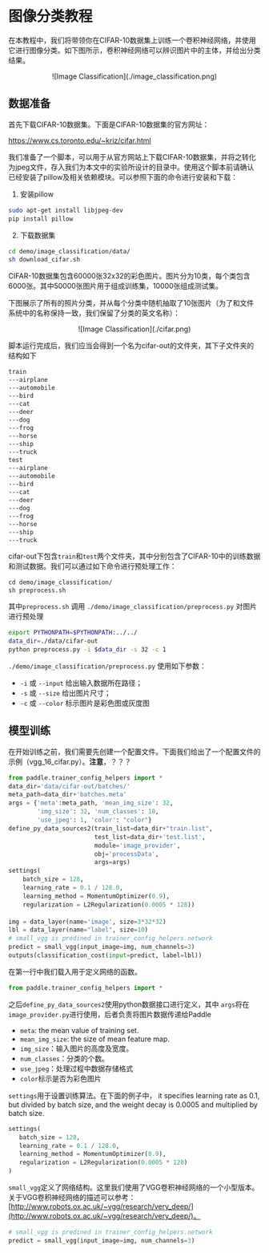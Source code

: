 图像分类教程
==========

在本教程中，我们将带领你在CIFAR-10数据集上训练一个卷积神经网络，并使用它进行图像分类。如下图所示，卷积神经网络可以辨识图片中的主体，并给出分类结果。
<center>![Image Classification](./image_classification.png)</center>

## 数据准备
首先下载CIFAR-10数据集。下面是CIFAR-10数据集的官方网址：

<https://www.cs.toronto.edu/~kriz/cifar.html>

我们准备了一个脚本，可以用于从官方网站上下载CIFAR-10数据集，并将之转化为jpeg文件，存入我们为本文中的实验所设计的目录中。使用这个脚本前请确认已经安装了pillow及相关依赖模块。可以参照下面的命令进行安装和下载：

1. 安装pillow

```bash
sudo apt-get install libjpeg-dev
pip install pillow
```

2. 下载数据集

```bash
cd demo/image_classification/data/
sh download_cifar.sh
```

CIFAR-10数据集包含60000张32x32的彩色图片。图片分为10类，每个类包含6000张。其中50000张图片用于组成训练集，10000张组成测试集。

下图展示了所有的照片分类，并从每个分类中随机抽取了10张图片（为了和文件系统中的名称保持一致，我们保留了分类的英文名称）：
<center>![Image Classification](./cifar.png)</center>

脚本运行完成后，我们应当会得到一个名为cifar-out的文件夹，其下子文件夹的结构如下


```
train
---airplane
---automobile
---bird
---cat
---deer
---dog
---frog
---horse
---ship
---truck
test
---airplane
---automobile
---bird
---cat
---deer
---dog
---frog
---horse
---ship
---truck
```

cifar-out下包含`train`和`test`两个文件夹，其中分别包含了CIFAR-10中的训练数据和测试数据。我们可以通过如下命令进行预处理工作：

```
cd demo/image_classification/
sh preprocess.sh
```

其中`preprocess.sh` 调用 `./demo/image_classification/preprocess.py` 对图片进行预处理
```sh
export PYTHONPATH=$PYTHONPATH:../../
data_dir=./data/cifar-out
python preprocess.py -i $data_dir -s 32 -c 1
```

`./demo/image_classification/preprocess.py` 使用如下参数：

- `-i` 或 `--input` 给出输入数据所在路径；
- `-s` 或 `--size` 给出图片尺寸；
- `-c` 或 `--color` 标示图片是彩色图或灰度图

## 模型训练
在开始训练之前，我们需要先创建一个配置文件。下面我们给出了一个配置文件的示例（vgg_16_cifar.py）。**注意**，？？？

```python
from paddle.trainer_config_helpers import *
data_dir='data/cifar-out/batches/'
meta_path=data_dir+'batches.meta'
args = {'meta':meta_path, 'mean_img_size': 32,
        'img_size': 32, 'num_classes': 10,
        'use_jpeg': 1, 'color': "color"}
define_py_data_sources2(train_list=data_dir+"train.list",
                        test_list=data_dir+'test.list',
                        module='image_provider',
                        obj='processData',
                        args=args)
settings(
    batch_size = 128,
    learning_rate = 0.1 / 128.0,
    learning_method = MomentumOptimizer(0.9),
    regularization = L2Regularization(0.0005 * 128))

img = data_layer(name='image', size=3*32*32)
lbl = data_layer(name="label", size=10)
# small_vgg is predined in trainer_config_helpers.network
predict = small_vgg(input_image=img, num_channels=3)
outputs(classification_cost(input=predict, label=lbl))
```

在第一行中我们载入用于定义网络的函数。
```python
from paddle.trainer_config_helpers import *
```

之后`define_py_data_sources2`使用python数据接口进行定义，其中 `args`将在`image_provider.py`进行使用，后者负责将图片数据传递给Paddle
 - `meta`: the mean value of training set.
 - `mean_img_size`: the size of mean feature map.
 - `img_size`：输入图片的高度及宽度。
 - `num_classes`：分类的个数。
 - `use_jpeg`：处理过程中数据存储格式
 - `color`标示是否为彩色图片
 
 `settings`用于设置训练算法。在下面的例子中， it specifies learning rate as 0.1, but divided by batch size, and the weight decay is 0.0005 and multiplied by batch size.
 
 ```python
settings(
    batch_size = 128,
    learning_rate = 0.1 / 128.0,
    learning_method = MomentumOptimizer(0.9),
    regularization = L2Regularization(0.0005 * 128)
)
```

`small_vgg`定义了网络结构。这里我们使用了VGG卷积神经网络的一个小型版本。关于VGG卷积神经网络的描述可以参考：[http://www.robots.ox.ac.uk/~vgg/research/very_deep/](http://www.robots.ox.ac.uk/~vgg/research/very_deep/)。
```python
# small_vgg is predined in trainer_config_helpers.network
predict = small_vgg(input_image=img, num_channels=3)
```
